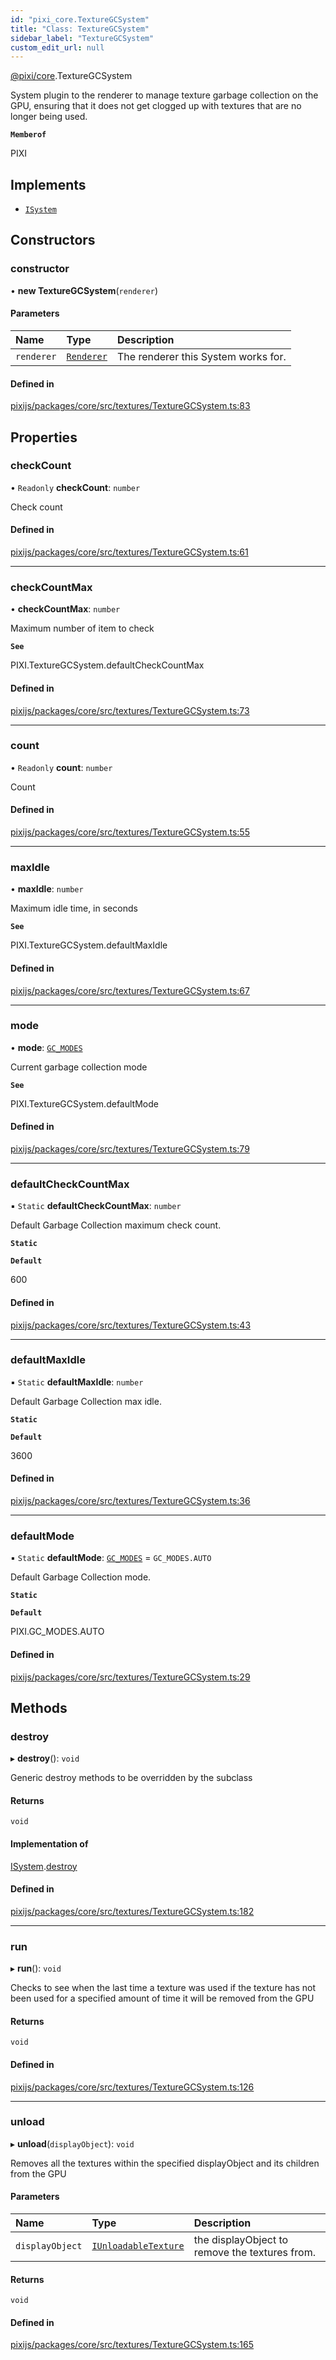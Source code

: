 ```yaml
---
id: "pixi_core.TextureGCSystem"
title: "Class: TextureGCSystem"
sidebar_label: "TextureGCSystem"
custom_edit_url: null
---
```


[@pixi/core](../modules/pixi_core.md).TextureGCSystem

System plugin to the renderer to manage texture garbage collection on the GPU,
ensuring that it does not get clogged up with textures that are no longer being used.

**`Memberof`**

PIXI

## Implements

- [`ISystem`](../interfaces/pixi_core.ISystem.md)

## Constructors

### constructor

• **new TextureGCSystem**(`renderer`)

#### Parameters

| Name | Type | Description |
| :------ | :------ | :------ |
| `renderer` | [`Renderer`](pixi_core.Renderer.md) | The renderer this System works for. |

#### Defined in

[pixijs/packages/core/src/textures/TextureGCSystem.ts:83](https://github.com/pixijs/pixijs/blob/2194fe5c5/packages/core/src/textures/TextureGCSystem.ts#L83)

## Properties

### checkCount

• `Readonly` **checkCount**: `number`

Check count

#### Defined in

[pixijs/packages/core/src/textures/TextureGCSystem.ts:61](https://github.com/pixijs/pixijs/blob/2194fe5c5/packages/core/src/textures/TextureGCSystem.ts#L61)

___

### checkCountMax

• **checkCountMax**: `number`

Maximum number of item to check

**`See`**

PIXI.TextureGCSystem.defaultCheckCountMax

#### Defined in

[pixijs/packages/core/src/textures/TextureGCSystem.ts:73](https://github.com/pixijs/pixijs/blob/2194fe5c5/packages/core/src/textures/TextureGCSystem.ts#L73)

___

### count

• `Readonly` **count**: `number`

Count

#### Defined in

[pixijs/packages/core/src/textures/TextureGCSystem.ts:55](https://github.com/pixijs/pixijs/blob/2194fe5c5/packages/core/src/textures/TextureGCSystem.ts#L55)

___

### maxIdle

• **maxIdle**: `number`

Maximum idle time, in seconds

**`See`**

PIXI.TextureGCSystem.defaultMaxIdle

#### Defined in

[pixijs/packages/core/src/textures/TextureGCSystem.ts:67](https://github.com/pixijs/pixijs/blob/2194fe5c5/packages/core/src/textures/TextureGCSystem.ts#L67)

___

### mode

• **mode**: [`GC_MODES`](../enums/pixi_core.GC_MODES.md)

Current garbage collection mode

**`See`**

PIXI.TextureGCSystem.defaultMode

#### Defined in

[pixijs/packages/core/src/textures/TextureGCSystem.ts:79](https://github.com/pixijs/pixijs/blob/2194fe5c5/packages/core/src/textures/TextureGCSystem.ts#L79)

___

### defaultCheckCountMax

▪ `Static` **defaultCheckCountMax**: `number`

Default Garbage Collection maximum check count.

**`Static`**

**`Default`**

600

#### Defined in

[pixijs/packages/core/src/textures/TextureGCSystem.ts:43](https://github.com/pixijs/pixijs/blob/2194fe5c5/packages/core/src/textures/TextureGCSystem.ts#L43)

___

### defaultMaxIdle

▪ `Static` **defaultMaxIdle**: `number`

Default Garbage Collection max idle.

**`Static`**

**`Default`**

3600

#### Defined in

[pixijs/packages/core/src/textures/TextureGCSystem.ts:36](https://github.com/pixijs/pixijs/blob/2194fe5c5/packages/core/src/textures/TextureGCSystem.ts#L36)

___

### defaultMode

▪ `Static` **defaultMode**: [`GC_MODES`](../enums/pixi_core.GC_MODES.md) = `GC_MODES.AUTO`

Default Garbage Collection mode.

**`Static`**

**`Default`**

PIXI.GC_MODES.AUTO

#### Defined in

[pixijs/packages/core/src/textures/TextureGCSystem.ts:29](https://github.com/pixijs/pixijs/blob/2194fe5c5/packages/core/src/textures/TextureGCSystem.ts#L29)

## Methods

### destroy

▸ **destroy**(): `void`

Generic destroy methods to be overridden by the subclass

#### Returns

`void`

#### Implementation of

[ISystem](../interfaces/pixi_core.ISystem.md).[destroy](../interfaces/pixi_core.ISystem.md#destroy)

#### Defined in

[pixijs/packages/core/src/textures/TextureGCSystem.ts:182](https://github.com/pixijs/pixijs/blob/2194fe5c5/packages/core/src/textures/TextureGCSystem.ts#L182)

___

### run

▸ **run**(): `void`

Checks to see when the last time a texture was used
if the texture has not been used for a specified amount of time it will be removed from the GPU

#### Returns

`void`

#### Defined in

[pixijs/packages/core/src/textures/TextureGCSystem.ts:126](https://github.com/pixijs/pixijs/blob/2194fe5c5/packages/core/src/textures/TextureGCSystem.ts#L126)

___

### unload

▸ **unload**(`displayObject`): `void`

Removes all the textures within the specified displayObject and its children from the GPU

#### Parameters

| Name | Type | Description |
| :------ | :------ | :------ |
| `displayObject` | [`IUnloadableTexture`](../interfaces/pixi_core.IUnloadableTexture.md) | the displayObject to remove the textures from. |

#### Returns

`void`

#### Defined in

[pixijs/packages/core/src/textures/TextureGCSystem.ts:165](https://github.com/pixijs/pixijs/blob/2194fe5c5/packages/core/src/textures/TextureGCSystem.ts#L165)
